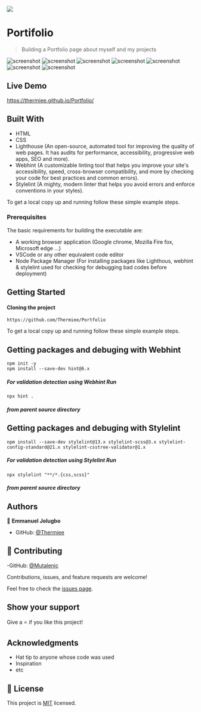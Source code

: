 ![](https://img.shields.io/badge/Microverse-blueviolet)

# Portifolio

> Building a Portfolio page about myself and my projects

![screenshot](./images/app_screenshot.png)
![screenshot](./images/app_screenshot1.png)
![screenshot](./images/app_screenshot2.png)
![screenshot](./images/app_screenshot3.png)
![screenshot](./images/app_screenshot4.png)
![screenshot](./images/app_screenshot5.png)
![screenshot](./images/app_screenshot6.png)

## Live Demo

https://thermiee.github.io/Portfolio/

## Built With
- HTML
- CSS
- Lighthouse (An open-source, automated tool for improving the quality of web pages. It has audits for performance, accessibility, progressive web apps, SEO and more).
- Webhint (A customizable linting tool that helps you improve your site's accessibility, speed, cross-browser compatibility, and more by checking your code for best practices and common errors).
- Stylelint (A mighty, modern linter that helps you avoid errors and enforce conventions in your styles).

To get a local copy up and running follow these simple example steps.

### Prerequisites
The basic requirements for building the executable are:
* A working browser application (Google chrome, Mozilla Fire fox, Microsoft edge ...)
* VSCode or any other equivalent code editor
* Node Package Manager (For installing packages like Lighthous, webhint & stylelint used for checking for debugging bad codes before deployment)



## Getting Started


#### Cloning the project
```
https://github.com/Thermiee/Portfolio
```


To get a local copy up and running follow these simple example steps.

## Getting packages and debuging with Webhint
```
npm init -y
npm install --save-dev hint@6.x
```
##### For validation detection using Webhint Run
```
npx hint .
```
##### from parent source directory

## Getting packages and debuging with Stylelint
```
npm install --save-dev stylelint@13.x stylelint-scss@3.x stylelint-config-standard@21.x stylelint-csstree-validator@1.x
```
##### For validation detection using Stylelint Run
```
npx stylelint "**/*.{css,scss}"
```
##### from parent source directory



## Authors

👤 **Emmanuel Jolugbo**

- GitHub: [@Thermiee](https://github.com/thermiee)

## 🤝 Contributing

-GitHub: [@Mutalenic](https://github.com/Mutalenic)

Contributions, issues, and feature requests are welcome!

Feel free to check the [issues page](../../issues/).

## Show your support

Give a ⭐️ if you like this project!

## Acknowledgments

- Hat tip to anyone whose code was used
- Inspiration
- etc

## 📝 License

This project is [MIT](./MIT.md) licensed.
